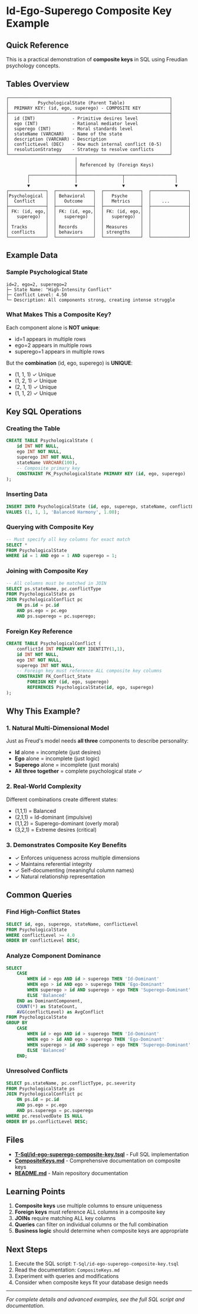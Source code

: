 # Id-Ego-Superego Composite Key Example

## Quick Reference

This is a practical demonstration of **composite keys** in SQL using Freudian psychology concepts.

## Tables Overview

```
┌─────────────────────────────────────────────────────────────┐
│           PsychologicalState (Parent Table)                 │
│  PRIMARY KEY: (id, ego, superego) - COMPOSITE KEY           │
├─────────────────────────────────────────────────────────────┤
│  id (INT)              - Primitive desires level            │
│  ego (INT)             - Rational mediator level            │
│  superego (INT)        - Moral standards level              │
│  stateName (VARCHAR)   - Name of the state                  │
│  description (VARCHAR) - Description                        │
│  conflictLevel (DEC)   - How much internal conflict (0-5)   │
│  resolutionStrategy    - Strategy to resolve conflicts      │
└─────────────────────────────────────────────────────────────┘
                          │
                          │ Referenced by (Foreign Keys)
                          │
        ┌─────────────────┼─────────────────┬───────────────────┐
        │                 │                 │                   │
        ▼                 ▼                 ▼                   ▼
┌──────────────┐  ┌──────────────┐  ┌──────────────┐  ┌──────────────┐
│Psychological │  │ Behavioral   │  │   Psyche     │  │              │
│  Conflict    │  │   Outcome    │  │   Metrics    │  │    ...       │
├──────────────┤  ├──────────────┤  ├──────────────┤  ├──────────────┤
│ FK: (id, ego,│  │ FK: (id, ego,│  │ FK: (id, ego,│  │              │
│   superego)  │  │   superego)  │  │   superego)  │  │              │
│              │  │              │  │              │  │              │
│ Tracks       │  │ Records      │  │ Measures     │  │              │
│ conflicts    │  │ behaviors    │  │ strengths    │  │              │
└──────────────┘  └──────────────┘  └──────────────┘  └──────────────┘
```

## Example Data

### Sample Psychological State
```
id=2, ego=2, superego=2
├─ State Name: "High-Intensity Conflict"
├─ Conflict Level: 4.50
└─ Description: All components strong, creating intense struggle
```

### What Makes This a Composite Key?

Each component alone is **NOT unique**:
- id=1 appears in multiple rows
- ego=2 appears in multiple rows  
- superego=1 appears in multiple rows

But the **combination** (id, ego, superego) is **UNIQUE**:
- (1, 1, 1) ✓ Unique
- (1, 2, 1) ✓ Unique
- (2, 1, 1) ✓ Unique
- (1, 1, 2) ✓ Unique

## Key SQL Operations

### Creating the Table
```sql
CREATE TABLE PsychologicalState (
    id INT NOT NULL,
    ego INT NOT NULL,
    superego INT NOT NULL,
    stateName VARCHAR(100),
    -- Composite primary key
    CONSTRAINT PK_PsychologicalState PRIMARY KEY (id, ego, superego)
);
```

### Inserting Data
```sql
INSERT INTO PsychologicalState (id, ego, superego, stateName, conflictLevel)
VALUES (1, 1, 1, 'Balanced Harmony', 1.00);
```

### Querying with Composite Key
```sql
-- Must specify all key columns for exact match
SELECT * 
FROM PsychologicalState
WHERE id = 1 AND ego = 1 AND superego = 1;
```

### Joining with Composite Key
```sql
-- All columns must be matched in JOIN
SELECT ps.stateName, pc.conflictType
FROM PsychologicalState ps
JOIN PsychologicalConflict pc 
    ON ps.id = pc.id 
    AND ps.ego = pc.ego 
    AND ps.superego = pc.superego;
```

### Foreign Key Reference
```sql
CREATE TABLE PsychologicalConflict (
    conflictId INT PRIMARY KEY IDENTITY(1,1),
    id INT NOT NULL,
    ego INT NOT NULL,
    superego INT NOT NULL,
    -- Foreign key must reference ALL composite key columns
    CONSTRAINT FK_Conflict_State 
        FOREIGN KEY (id, ego, superego)
        REFERENCES PsychologicalState(id, ego, superego)
);
```

## Why This Example?

### 1. Natural Multi-Dimensional Model
Just as Freud's model needs **all three** components to describe personality:
- **Id** alone = incomplete (just desires)
- **Ego** alone = incomplete (just logic)
- **Superego** alone = incomplete (just morals)
- **All three together** = complete psychological state ✓

### 2. Real-World Complexity
Different combinations create different states:
- (1,1,1) = Balanced
- (2,1,1) = Id-dominant (impulsive)
- (1,1,2) = Superego-dominant (overly moral)
- (3,2,1) = Extreme desires (critical)

### 3. Demonstrates Composite Key Benefits
- ✓ Enforces uniqueness across multiple dimensions
- ✓ Maintains referential integrity
- ✓ Self-documenting (meaningful column names)
- ✓ Natural relationship representation

## Common Queries

### Find High-Conflict States
```sql
SELECT id, ego, superego, stateName, conflictLevel
FROM PsychologicalState
WHERE conflictLevel >= 4.0
ORDER BY conflictLevel DESC;
```

### Analyze Component Dominance
```sql
SELECT 
    CASE 
        WHEN id > ego AND id > superego THEN 'Id-Dominant'
        WHEN ego > id AND ego > superego THEN 'Ego-Dominant'
        WHEN superego > id AND superego > ego THEN 'Superego-Dominant'
        ELSE 'Balanced'
    END as DominantComponent,
    COUNT(*) as StateCount,
    AVG(conflictLevel) as AvgConflict
FROM PsychologicalState
GROUP BY 
    CASE 
        WHEN id > ego AND id > superego THEN 'Id-Dominant'
        WHEN ego > id AND ego > superego THEN 'Ego-Dominant'
        WHEN superego > id AND superego > ego THEN 'Superego-Dominant'
        ELSE 'Balanced'
    END;
```

### Unresolved Conflicts
```sql
SELECT ps.stateName, pc.conflictType, pc.severity
FROM PsychologicalState ps
JOIN PsychologicalConflict pc 
    ON ps.id = pc.id 
    AND ps.ego = pc.ego 
    AND ps.superego = pc.superego
WHERE pc.resolvedDate IS NULL
ORDER BY ps.conflictLevel DESC;
```

## Files

- **[T-Sql/id-ego-superego-composite-key.tsql](T-Sql/id-ego-superego-composite-key.tsql)** - Full SQL implementation
- **[CompositeKeys.md](CompositeKeys.md)** - Comprehensive documentation on composite keys
- **[README.md](README.md)** - Main repository documentation

## Learning Points

1. **Composite keys** use multiple columns to ensure uniqueness
2. **Foreign keys** must reference ALL columns in a composite key
3. **JOINs** require matching ALL key columns
4. **Queries** can filter on individual columns or the full combination
5. **Business logic** should determine when composite keys are appropriate

## Next Steps

1. Execute the SQL script: `T-Sql/id-ego-superego-composite-key.tsql`
2. Read the documentation: `CompositeKeys.md`
3. Experiment with queries and modifications
4. Consider when composite keys fit your database design needs

---

*For complete details and advanced examples, see the full SQL script and documentation.*
